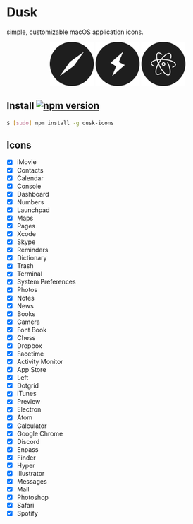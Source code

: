 # Dusk

simple, customizable macOS application icons.

<p align="center">
  <img height="100" width="100" src="assets/safari.png">
  <img height="100" width="100" src="assets/hyper.png">
  <img height="100" width="100" src="assets/atom.png">
</p>

## Install [![npm version](https://badge.fury.io/js/dusk-icons.svg)](https://badge.fury.io/js/dusk-icons)

```bash
$ [sudo] npm install -g dusk-icons
```

## Icons

- [X] iMovie
- [X] Contacts
- [X] Calendar
- [X] Console
- [X] Dashboard
- [X] Numbers
- [X] Launchpad
- [X] Maps
- [X] Pages
- [X] Xcode
- [X] Skype
- [X] Reminders
- [X] Dictionary
- [X] Trash
- [X] Terminal
- [X] System Preferences
- [X] Photos
- [X] Notes
- [X] News
- [X] Books
- [X] Camera
- [X] Font Book
- [X] Chess
- [X] Dropbox
- [X] Facetime
- [X] Activity Monitor
- [X] App Store
- [X] Left
- [X] Dotgrid
- [X] iTunes
- [X] Preview
- [X] Electron
- [X] Atom
- [X] Calculator
- [X] Google Chrome
- [X] Discord
- [X] Enpass
- [X] Finder
- [X] Hyper
- [X] Illustrator
- [X] Messages
- [X] Mail
- [X] Photoshop
- [X] Safari
- [X] Spotify
